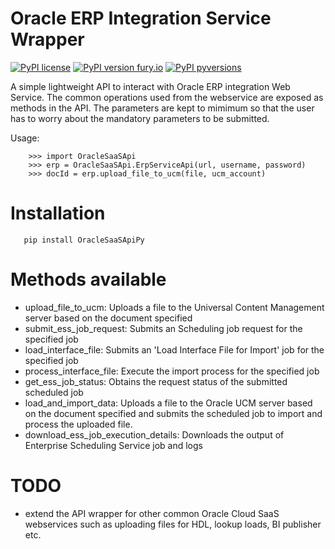 # Oracle ERP Integration Service Wrapper

[![PyPI license](https://img.shields.io/pypi/l/OracleSaaSApiPy.svg)](https://pypi.python.org/pypi/OracleSaaSApiPy/)
[![PyPI version fury.io](https://badge.fury.io/py/OracleSaaSApiPy.svg)](https://pypi.python.org/pypi/OracleSaaSApiPy/)
[![PyPI pyversions](https://img.shields.io/pypi/pyversions/OracleSaaSApiPy.svg)](https://pypi.python.org/pypi/OracleSaaSApiPy/)

A simple lightweight API to interact with Oracle ERP integration Web Service.
The common operations used from the webservice are exposed as methods in the API. The parameters are kept to mimimum so that the user has to worry about the mandatory parameters to be submitted. 



Usage:
```
    >>> import OracleSaaSApi
    >>> erp = OracleSaaSApi.ErpServiceApi(url, username, password)
    >>> docId = erp.upload_file_to_ucm(file, ucm_account)
```

# Installation
```
   pip install OracleSaaSApiPy
```

# Methods available 
- upload_file_to_ucm: Uploads a file to the Universal Content Management server based on the document specified
- submit_ess_job_request: Submits an Scheduling job request for the specified job
- load_interface_file: Submits an 'Load Interface File for Import' job for the specified job
- process_interface_file: Execute the import process for the specified job
- get_ess_job_status: Obtains the request status of the submitted scheduled job
- load_and_import_data: Uploads a file to the Oracle UCM server based on the document specified and submits the scheduled job to import and process the uploaded file.
- download_ess_job_execution_details: Downloads the output of Enterprise Scheduling Service job and logs

# TODO
- extend the API wrapper for other common Oracle Cloud SaaS webservices such as uploading files for HDL, lookup loads, BI publisher etc.
